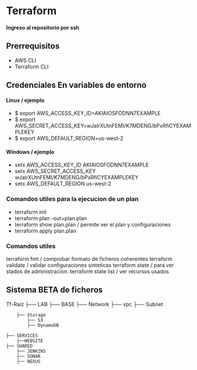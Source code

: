 # Terraform
#### Ingreso al repositorio por ssh

## Prerrequisitos

- AWS CLI
- Terraform CLI

## Credenciales En variables de entorno
#### Linux / ejemplo

- $ export AWS_ACCESS_KEY_ID=AKIAIOSFODNN7EXAMPLE
- $ export AWS_SECRET_ACCESS_KEY=wJalrXUtnFEMI/K7MDENG/bPxRfiCYEXAMPLEKEY
- $ export AWS_DEFAULT_REGION=us-west-2

#### Windows / ejemplo

- setx AWS_ACCESS_KEY_ID AKIAIOSFODNN7EXAMPLE
- setx AWS_SECRET_ACCESS_KEY wJalrXUtnFEMI/K7MDENG/bPxRfiCYEXAMPLEKEY
- setx AWS_DEFAULT_REGION us-west-2

### Comandos utiles para la ejecucion de un plan

- terraform init 
- terraform plan -out=plan.plan
- terraform show plan.plan / permite ver el plan y configuraciones
- terraform apply plan.plan

### Comandos utiles

terraform fmt / comprobar formato de ficheros coherentes
terraform validate / validar configuraciones sinteticas
terraform state / para ver stados de administracion. 
terraform state list / ver recursos usados

## Sistema BETA de ficheros

Tf-Raiz
├── LAB
    ├── BASE
        ├── Network
            ├── vpc
                ├── Subnet

        ├── Storage
            ├── S3
            ├── DynamoDB

    ├── SERVICES
        ├──WEBSITE
    ├── SHARED
        ├── JENKINS
        ├── SONAR
        ├── NEXUS